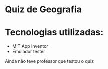 # Quiz de Geografia

# Tecnologias utilizadas:
- MIT App Inventor
- Emulador tester

Ainda não teve professor que testou o quiz

